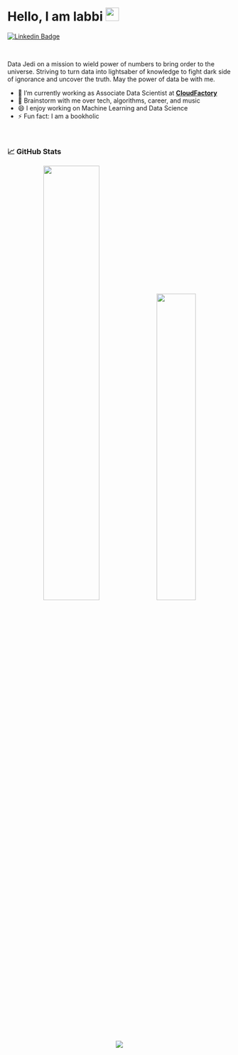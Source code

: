 
<!-- Introduction -->
# Hello, I am labbi <img src="https://raw.githubusercontent.com/MartinHeinz/MartinHeinz/master/wave.gif" width="30px">
<div align="">

  [![Linkedin Badge](https://img.shields.io/badge/-LinkedIn-blue?style=flat-square&logo=Linkedin&logoColor=white&link=https://www.linkedin.com/in/labbi-karmacharya/)](https://www.linkedin.com/in/labbi-karmacharya/)
  <!--- [![Gmail Badge](https://img.shields.io/badge/-Email-c14438?style=flat-square&logo=Gmail&logoColor=white&link=mailto:[]mailto:[]) -->
</div>


<!-- Bio and interest -->
<br>
<!-- I am an enthusiastic, passionate individual that can readily adapt to multiple hats (Designer 🎨 Web Developer 🌐, Data Visualizer 📈, photographer 📷) depending on what the project demands. I've developed a strong interest in data science and picture myself working in this industry. -->

Data Jedi on a mission to wield power of numbers to bring order to the universe. Striving to turn data into lightsaber of knowledge to fight dark side of ignorance and uncover the truth. May the power of data be with me. 

- 🔭 I’m currently working as Associate Data Scientist at [**CloudFactory**](https://www.cloudfactory.com/)
- 💬 Brainstorm with me over tech, algorithms, career, and music 
- 😄 I enjoy working on Machine Learning and Data Science
- ⚡ Fun fact: I am a bookholic
<br/>

<!-- Stats -->
### 📈 GitHub Stats
<div align="center">
<picture>
<source media="(prefers-color-scheme: light)" srcset="https://github-readme-stats-eight-theta.vercel.app/api?username=crypticsy&&count_private=true&show_icons=true&bg_color=ffffff&title_color=1f1f1f&text_color=1f1f1f&icon_color=ffbb00&hide_border=true">
<img width="50%" src="https://github-readme-stats-eight-theta.vercel.app/api?username=karmasta13&&count_private=true&show_icons=true&bg_color=0D1117&title_color=ffffff&text_color=929292&icon_color=F1E05A&hide_border=true"/>
</picture>
<picture>
<source media="(prefers-color-scheme: light)" srcset="https://github-readme-stats-eight-theta.vercel.app/api/top-langs/?username=crypticsy&layout=compact&bg_color=ffffff&title_color=1f1f1f&text_color=1f1f1f&hide_border=true">
<img width="42%" src="https://github-readme-stats-eight-theta.vercel.app/api/top-langs/?username=karmasta13&layout=compact&bg_color=0D1117&title_color=ffffff&text_color=929292&hide_border=true" />
</picture>
</div>


<!-- Design -->
<p align="center">
  <img src="https://capsule-render.vercel.app/api?type=waving&color=gradient&height=60&section=footer"/>
</p>
